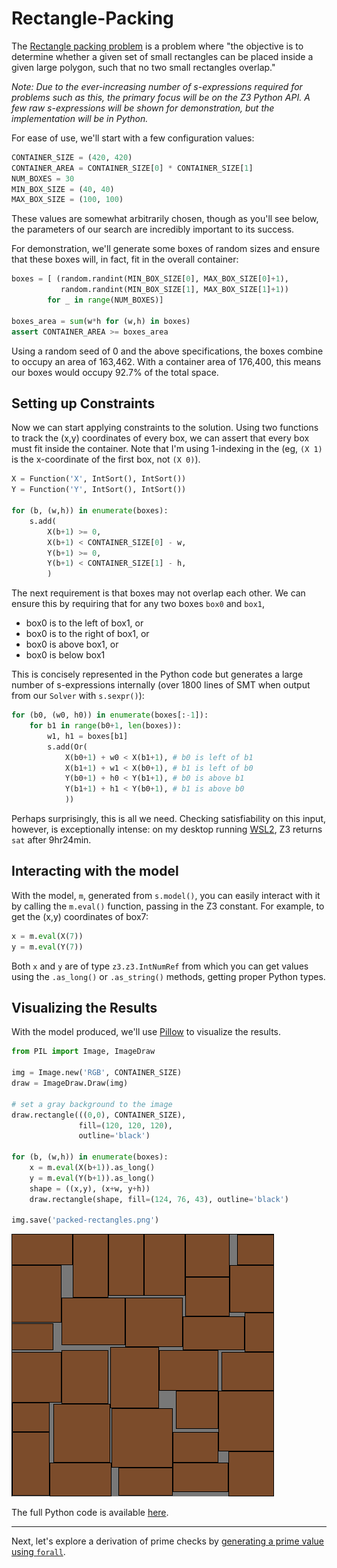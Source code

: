 # Rectangle-Packing

The [Rectangle packing problem](https://en.wikipedia.org/wiki/Rectangle_packing) is a problem where "the objective is to determine whether a given set of small rectangles can be placed inside a given large polygon, such that no two small rectangles overlap."

_Note: Due to the ever-increasing number of s-expressions required for problems such as this, the primary focus will be on the Z3 Python API. A few raw s-expressions will be shown for demonstration, but the implementation will be in Python._

For ease of use, we'll start with a few configuration values:

```python
CONTAINER_SIZE = (420, 420)
CONTAINER_AREA = CONTAINER_SIZE[0] * CONTAINER_SIZE[1]
NUM_BOXES = 30
MIN_BOX_SIZE = (40, 40)
MAX_BOX_SIZE = (100, 100)
```

These values are somewhat arbitrarily chosen, though as you'll see below, the parameters of our search are incredibly important to its success.

For demonstration, we'll generate some boxes of random sizes and ensure that these boxes will, in fact, fit in the overall container:

```python
boxes = [ (random.randint(MIN_BOX_SIZE[0], MAX_BOX_SIZE[0]+1),
           random.randint(MIN_BOX_SIZE[1], MAX_BOX_SIZE[1]+1))
        for _ in range(NUM_BOXES)]

boxes_area = sum(w*h for (w,h) in boxes)
assert CONTAINER_AREA >= boxes_area
```

Using a random seed of 0 and the above specifications, the boxes combine to occupy an area of 163,462. With a container area of 176,400, this means our boxes would occupy 92.7% of the total space.

## Setting up Constraints

Now we can start applying constraints to the solution. Using  two functions to track the (x,y) coordinates of every box, we can assert that every box must fit inside the container. Note that I'm using 1-indexing in the (eg, `(X 1)` is the x-coordinate of the first box, not `(X 0)`).

```python
X = Function('X', IntSort(), IntSort())
Y = Function('Y', IntSort(), IntSort())

for (b, (w,h)) in enumerate(boxes):
    s.add(
        X(b+1) >= 0,
        X(b+1) < CONTAINER_SIZE[0] - w,
        Y(b+1) >= 0,
        Y(b+1) < CONTAINER_SIZE[1] - h,
        )
```

The next requirement is that boxes may not overlap each other. We can ensure this by requiring that for any two boxes `box0` and `box1`,

* box0 is to the left of box1, or
* box0 is to the right of box1, or
* box0 is above box1, or
* box0 is below box1

 This is concisely represented in the Python code but generates a large number of s-expressions internally (over 1800 lines of SMT when output from our `Solver` with `s.sexpr()`):

```python
for (b0, (w0, h0)) in enumerate(boxes[:-1]):
    for b1 in range(b0+1, len(boxes)):
        w1, h1 = boxes[b1]
        s.add(Or(
            X(b0+1) + w0 < X(b1+1), # b0 is left of b1
            X(b1+1) + w1 < X(b0+1), # b1 is left of b0
            Y(b0+1) + h0 < Y(b1+1), # b0 is above b1
            Y(b1+1) + h1 < Y(b0+1), # b1 is above b0
            ))
```

Perhaps surprisingly, this is all we need. Checking satisfiability on this input, however, is exceptionally intense: on my desktop running [WSL2](https://devblogs.microsoft.com/commandline/announcing-wsl-2/), Z3 returns `sat` after 9hr24min.

## Interacting with the model
With the model, `m`, generated from `s.model()`, you can easily interact with it by calling the `m.eval()` function, passing in the Z3 constant. For example, to get the (x,y) coordinates of box7:

```python
x = m.eval(X(7))
y = m.eval(Y(7))
```

Both `x` and `y` are of type `z3.z3.IntNumRef` from which you can get values using the `.as_long()` or `.as_string()` methods, getting proper Python types.

## Visualizing the Results
With the model produced, we'll use [Pillow](https://python-pillow.org/) to visualize the results.

```python
from PIL import Image, ImageDraw

img = Image.new('RGB', CONTAINER_SIZE)
draw = ImageDraw.Draw(img)

# set a gray background to the image
draw.rectangle(((0,0), CONTAINER_SIZE), 
               fill=(120, 120, 120),
               outline='black')

for (b, (w,h)) in enumerate(boxes):
    x = m.eval(X(b+1)).as_long()
    y = m.eval(Y(b+1)).as_long()
    shape = ((x,y), (x+w, y+h))
    draw.rectangle(shape, fill=(124, 76, 43), outline='black')

img.save('packed-rectangles.png')
```

![Packed rectangles visualized](/resources/packed-rectangles.png)

The full Python code is available [here](/08%20rectangle-packing.py).

---

Next, let's explore a derivation of prime checks by [generating a prime value using `forall`](/09%20forall.md).